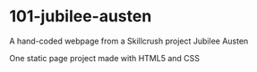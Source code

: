 # 101-jubilee-austen
A hand-coded webpage from a Skillcrush project Jubilee Austen

One static page project made with HTML5 and CSS
